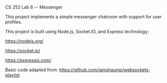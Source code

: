 CS 252 Lab 6 -- Messenger

This project implements a simple messenger chatroom with support for user profiles.

This project is built using Node.js, Socket.IO, and Express technology:

https://nodejs.org/

https://socket.io/

https://expressjs.com/

Basic code adapted from: https://github.com/iamshaunjp/websockets-playlist
